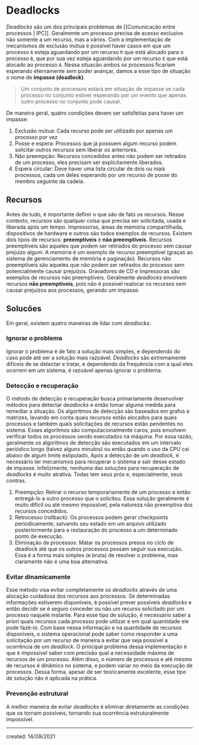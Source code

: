 # Deadlocks
*Deadlocks* são um dos principais problemas de [[Comunicação entre processos | IPC]]. Geralmente um processo precisa de acesso exclusivo não somente a um recurso, mas a vários. Com a implementação de mecanismos de exclusão mútua é possível haver casos em que um processo `A` esteja aguardando por um recurso `R` que está alocado para o processo `B`, que por sua vez esteja aguardando por um recurso `E` que está alocado ao processo `A`. Nessa situacão ambos os processos ficariam esperando eternamente sem poder avançar, damos a esse tipo de situação o nome de **impasse (deadlock)**.

> Um conjunto de processos estará em situação de impasse se cada processo no conjunto estiver esperando por um evento que apenas outro processo no conjunto pode causar.

De maneira geral, quatro condições devem ser satisfeitas para haver um impasse:

1. Exclusão mútua: Cada recurso pode ser utilizado por apenas um processo por vez
2. Posse e espera: Processos que já possuem algum recurso podem solicitar outros recursos sem liberar os anteriores.
3. Não preempção: Recursos concedidos antes não podem ser retirados de um processo, eles precisam ser explicitamente liberados.
4. Espera circular: Deve haver uma lista circular de dois ou mais processos, cada um deles esperando por um recurso de posse do membro seguinte da cadeia.

## Recursos
Antes de tudo, é importante definir o que são de fato os recursos. Nesse contexto, recursos são qualquer coisa que precisa ser solicitada, usada e liberada após um tempo. Impressoras, áreas de memória compartilhada, dispositivos de hardware e outros são todos exemplos de recursos.
Existem dois tipos de recursos: **preemptíveis** e **não preemptíveis**. Recursos preemptíveis são aqueles que podem ser retirados do processo sem causar prejuízo algum. A memória é um exemplo de recurso preemptível (graças ao sistema de gerenciamento de memória e paginação). Recursos não preemptíveis são aqueles que não podem ser retirados do processo sem potencialmente causar prejuízos. Gravadores de CD e impressoras são exemplos de recursos não preemptíveis.
Geralmente *deadlocks* envolvem recursos **não preemptíveis**, pois não é possível realocar os recursos sem causar prejuízos aos processos, gerando um impasse.

## Solucões
Em geral, existem quatro maneiras de lidar com *deadlocks*:

### Ignorar o problema
Ignorar o problema é de fato a solução mais simples, e dependendo do caso pode até ser a solução mais razoável. *Deadlocks* são extremamente difíceis de se detectar e tratar, e dependendo da frequência com a qual eles ocorrem em um sistema, é razoável apenas ignorar o problema.

### Detecção e recuperação
O método de detecção e recuperação busca primariamente desenvolver métodos para detectar *deadlocks* e então tomar alguma medida para remediar a situação.
Os algoritmos de detecção são baseados em grafos e matrizes, levando em conta quais recursos estão alocados para quais processos e também quais solicitações de recursos estão pendentes no sistema. Esses algoritmos são computacionalmente caros, pois envolvem verificar todos os processos sendo executados na máquina. Por essa razão, geralmente os algoritmos de detecção são executados em um intervalo periódico longo (talvez alguns minutos) ou então quando o uso da CPU cai abaixo de algum limite estipulado.
Após a detecção de um *deadlock*, é necessário ter mecanismos para recuperar o sistema e sair desse estado de impasse. Infelizmente, nenhuma das soluções para recuperação de *deadlocks* é muito atrativa. Todas tem seus prós e, especialmente, seus contras.

1. Preempção: Retirar o recurso temporariamente de um processo e então entregá-lo a outro processo que o solicitou. Essa solução geralmente é muito difícil ou até mesmo impossível, pela natureza não preemptiva dos recursos concedidos.
2. Retrocesso (rollback): Os processos podem gerar checkpoints periodicamente, salvando seu estado em um arquivo utilizado posteriormente para a restauração do processo a um determinado ponto de execução.
3. Eliminação de processos: Matar os processos presos no ciclo de deadlock até que os outros processos possam seguir sua execução. Essa é a forma mais simples (e bruta) de resolver o problema, mas claramente não é uma boa alternativa.

### Evitar dinamicamente
Esse método visa evitar completamente os *deadlocks* através de uma alocação cuidadosa dos recursos aos processos. Se determinadas informações estiverem disponíveis, é possível prever possíveis *deadlocks* e então decidir se é seguro conceder ou não um recurso solicitado por um processo naquele instante.
Para esse tipo de solução, é necessário saber a priori quais recursos cada processo pode utilizar e em qual quantidade ele pode fazê-lo. Com base nessa informação e na quantidade de recursos disponíveis, o sistema operacional pode saber como responder a uma solicitação por um recurso de maneira a evitar que seja possível a ocorrência de um *deadlock*.
O principal problema dessa implementação é que é impossível saber com precisão qual a necessidade máxima de recursos de um processo. Além disso, o número de processos e até mesmo de recursos é dinâmico no sistema, e podem variar no meio da execução de processos. Dessa forma, apesar de ser teoricamente excelente, esse tipo de solução não é aplicada na prática.

### Prevenção estrutural
A melhor maneira de evitar *deadlocks* é eliminar diretamente as condições que os tornam possíveis, tornando sua ocorrência estruturalmente impossível.

---

created: 14/09/2021

